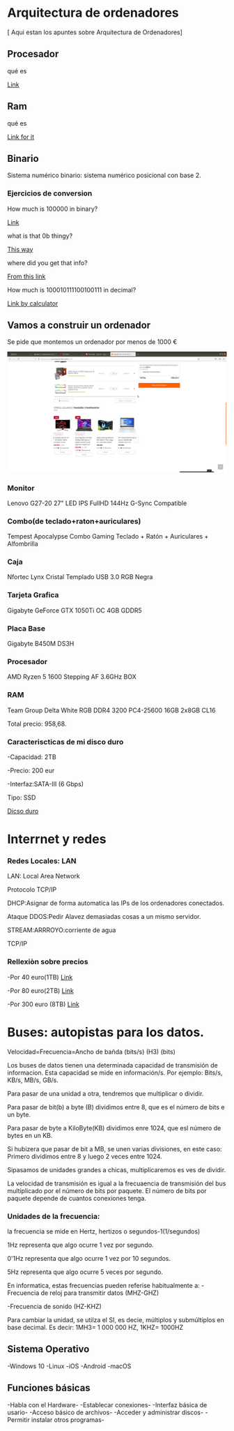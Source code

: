 # Arquitectura de ordenadores
[
Aqui estan los apuntes sobre Arquitectura de Ordenadores]

## Procesador 

qué es

[Link](https://es.wikipedia.org/wiki/Unidad_central_de_procesamiento)

## Ram 

qué es

[Link for it](https://es.wikipedia.org/wiki/Memoria_de_acceso_aleatorio)


## Binario


Sistema numérico binario: sistema numérico posicional con base 2.

### Ejercicios de conversion

How much is 100000 in binary?

[Link](https://www.google.com/search?channel=fs&client=ubuntu&q=How+much+is+100000+in+binary%3F)

what is that 0b thingy?

[This way](https://www.codecademy.com/forum_questions/513960d774ceaac1a4000766)

where did you get that info? 

[From this link](https://www.google.com/search?channel=fs&client=ubuntu&q=How+much+is+100000+in+binary%3F)

How much is 100010111100100111 in decimal?

[Link by calculator](https://www.google.com/search?channel=fs&client=ubuntu&q=How+much+is+100010111100100111+in+decimal%3F)


## Vamos a construir un ordenador

Se pide que montemos un ordenador por menos de 1000 €

![](https://raw.githubusercontent.com/VitasB/primertrimestre/main/Captura%20de%20pantalla%20de%202021-09-22%2013-06-58.png)

### Monitor

Lenovo G27-20 27" LED IPS FullHD 144Hz G-Sync Compatible

### Combo(de teclado+raton+auriculares)

Tempest Apocalypse Combo Gaming Teclado + Ratón + Auriculares + Alfombrilla 

### Caja

Nfortec Lynx Cristal Templado USB 3.0 RGB Negra 

### Tarjeta Grafica

Gigabyte GeForce GTX 1050Ti OC 4GB GDDR5 

### Placa Base

Gigabyte B450M DS3H

### Procesador

AMD Ryzen 5 1600 Stepping AF 3.6GHz BOX 

###  RAM

Team Group Delta White RGB DDR4 3200 PC4-25600 16GB 2x8GB CL16


Total precio: 958,68.

### Caracteriscticas de mi disco duro

-Capacidad: 2TB

-Precio: 200 eur

-Interfaz:SATA-III (6 Gbps)

Tipo: SSD

[ Dicso duro](https://www.pccomponentes.com/samsung-870-qvo-ssd-2tb-sata3)

# Interrnet y redes

### Redes Locales: LAN

LAN: Local Area Network

Protocolo TCP/IP

DHCP:Asignar de forma automatica las IPs de los ordenadores conectados.

Ataque DDOS:Pedir Alavez demasiadas cosas a un mismo servidor.

STREAM:ARRROYO:corriente de agua

TCP/IP

### Rellexiòn sobre precios

-Por 40 euro(1TB) [Link](https://www.pccomponentes.com/seagate-barracuda-35-1tb-sata3?gclsrc=aw.ds&gclid=CjwKCAjw7--KBhAMEiwAxfpkWC80I1lJBur0_X0tlXs6_gGbfv6anR6vnVRA9KCVvAsmxVAAHr0qZRoC1D0QAvD_BwE)

-Por 80 euro(2TB) [Link](https://www.amazon.es/Western-Digital-Red-2000-Serial/dp/B07PGWXQCM/ref=sr_1_26?__mk_es_ES=%C3%85M%C3%85%C5%BD%C3%95%C3%91&dchild=1&keywords=hdd+2tb&qid=1633432913&qsid=261-5205627-7357036&sr=8-26&sres=B07H2RR55Q%2CB06W55K9N6%2CB081VJ79QZ%2CB075QJTBVT%2CB01LXRWWB6%2CB00D74G6L8%2CB01LWVCZ6N%2CB079BQS5WQ%2CB071RM2HS7%2CB00TKFEE5S%2CB07PPNSFBK%2CB07VTFN6HM%2CB07FFVYDF3%2CB09F8W5RMV%2CB09F3H4KXL%2CB09FM2JY69%2CB08VH8R94B%2CB09F94PT43%2CB07H289S79%2CB091FSCN1W&srpt=COMPUTER_DRIVE_OR_STORAGE)

-Por 300 euro (8TB) [Link](https://www.amazon.es/Western-Digital-WD82PURZ-Disco-Duro/dp/B07RRCQVN1/ref=sr_1_36?__mk_es_ES=%C3%85M%C3%85%C5%BD%C3%95%C3%91&dchild=1&keywords=hdd+8tb&qid=1633432847&qsid=261-5205627-7357036&sr=8-36&sres=B075WYBQXJ%2CB07FNK6QMT%2CB01LWVT81X%2CB07SZVVBBK%2CB07DQBFQ2D%2CB07YF6DKS2%2CB084ZV4DXB%2CB089QZZ2JR%2CB01MR6Y13P%2CB01IAD5ZC6%2CB07173WR4B%2CB07D962J5R%2CB083JBZC5K%2CB07VNTFHD5%2CB081VGMS8X%2CB07MYL7KVK%2CB07XGDNZXT%2CB07VP5X239%2CB01LQQHKZY%2CB07H2RR55Q&srpt=COMPUTER_DRIVE_OR_STORAGE)


# Buses: autopistas para los datos.

Velocidad=Frecuencia=Ancho de bañda
(bits/s)      (H3)      (bits)

Los buses de datos tienen una determinada capacidad de transmisión de informacion. Esta capacidad se mide en información/s. 
Por ejemplo: Bits/s, KB/s, MB/s, GB/s.

Para pasar de una unidad a otra, tendremos que multiplicar o dividir.

Para pasar de bit(b) a byte (B) dividimos entre 8, que es el número de bits e un byte.

Para pasar de byte a KiloByte(KB) dividimos enre 1024, que esl número de bytes en un KB.

Si hubizera que pasar de bit a MB, se unen varias divisiones, en este caso: Primero dividimos entre 8 y luego 2 veces entre 1024.

Sipasamos de unidades grandes a chicas, multiplicaremos es ves de dividir.

La velocidad de transmisión es igual a la frecuaencia de transmisión del bus multiplicado por el número de bits por paquete. El número de bits por paquete depende de cuantos conexiones tenga.

### Unidades de la frecuencia:

la frecuencia se mide en Hertz, hertizos o segundos-1(1/segundos)

1Hz representa que algo ocurre 1 vez por segundo.

0'1Hz representa que algo ocurre 1 vez por 10 segundos.

5Hz representa que algo ocurre 5 veces por segundo.

En informatica, estas frecuencias pueden referise habitualmente a:
  -Frecuencia de reloj para transmitir datos (MHZ-GHZ)
  
  -Frecuencia de sonido (HZ-KHZ)
  
  Para cambiar la unidad, se utilza el SI, es decie, múltiplos y submúltiplos en base decimal. Es decir: 1MH3= 1 000 000 HZ, 1KHZ= 1000HZ
  

## Sistema Operativo

-Windows 10
-Linux
-iOS
-Android
-macOS

## Funciones básicas

-Habla con el Hardware-
-Establecar conexiones-
-Interfaz básica de usario-
-Acceso básico de archivos-
-Acceder y administrar discos-
-Permitir instalar otros programas-

